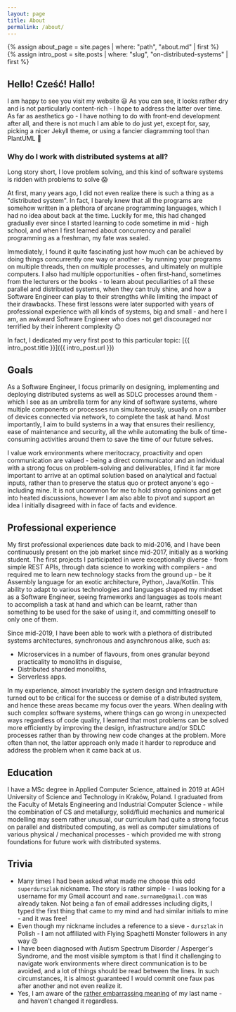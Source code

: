 ```yaml
---
layout: page
title: About
permalink: /about/
---
```


{% assign about_page = site.pages | where: "path", "about.md" | first %}
{% assign intro_post = site.posts | where: "slug", "on-distributed-systems" | first %}

## Hello! Cześć! Hallo!

I am happy to see you visit my website :smiley: As you can see, it looks rather dry and is not particularly content-rich - I hope to address the latter over time. As far as aesthetics go - I have nothing to do with front-end development after all, and there is not much I am able to do just yet, except for, say, picking a nicer Jekyll theme, or using a fancier diagramming tool than PlantUML :see_no_evil:

### Why do I work with distributed systems at all?

Long story short, I love problem solving, and this kind of software systems is ridden with problems to solve :scream:

At first, many years ago, I did not even realize there is such a thing as a "distributed system". In fact, I barely knew that all the programs are somehow written in a plethora of arcane programming languages, which I had no idea about back at the time. Luckily for me, this had changed gradually ever since I started learning to code sometime in mid - high school, and when I first learned about concurrency and parallel programming as a freshman, my fate was sealed.

Immediately, I found it quite fascinating just how much can be achieved by doing things concurrently one way or another - by running your programs on multiple threads, then on multiple processes, and ultimately on multiple computers. I also had multiple opportunities - often first-hand, sometimes from the lecturers or the books - to learn about peculiarities of all these parallel and distributed systems, when they can truly shine, and how a Software Engineer can play to their strengths while limiting the impact of their drawbacks. These first lessons were later supported with years of professional experience with all kinds of systems, big and small - and here I am, an awkward Software Engineer who does not get discouraged nor terrified by their inherent complexity :wink:

In fact, I dedicated my very first post to this particular topic: [{{ intro_post.title }}]({{ intro_post.url }})

## Goals

As a Software Engineer, I focus primarily on designing, implementing and deploying distributed systems as well as SDLC processes around them - which I see as an umbrella term for any kind of software systems, where multiple components or processes run simultaneously, usually on a number of devices connected via network, to complete the task at hand. Most importantly, I aim to build systems in a way that ensures their resiliency, ease of maintenance and security, all the while automating the bulk of time-consuming activities around them to save the time of our future selves.

I value work environments where meritocracy, proactivity and open communication are valued - being a direct communicator and an individual with a strong focus on problem-solving and deliverables, I find it far more important to arrive at an optimal solution based on analytical and factual inputs, rather than to preserve the status quo or protect anyone's ego - including mine. It is not uncommon for me to hold strong opinions and get into heated discussions, however I am also able to pivot and support an idea I initially disagreed with in face of facts and evidence.

## Professional experience

My first professional experiences date back to mid-2016, and I have been continuously present on the job market since mid-2017, initially as a working student. The first projects I participated in were exceptionally diverse - from simple REST APIs, through data science to working with compilers - and required me to learn new technology stacks from the ground up - be it Assembly language for an exotic architecture, Python, Java/Kotlin. This ability to adapt to various technologies and languages shaped my mindset as a Software Engineer, seeing frameworks and languages as tools meant to accomplish a task at hand and which can be learnt, rather than something to be used for the sake of using it, and committing oneself to only one of them.

Since mid-2019, I have been able to work with a plethora of distributed systems architectures, synchronous and asynchronous alike, such as:
- Microservices in a number of flavours, from ones granular beyond practicality to monoliths in disguise, 
- Distributed sharded monoliths,
- Serverless apps.

In my experience, almost invariably the system design and infrastructure turned out to be critical for the success or demise of a distributed system, and hence these areas became my focus over the years. When dealing with such complex software systems, where things can go wrong in unexpected ways regardless of code quality, I learned that most problems can be solved more efficiently by improving the design, infrastructure and/or SDLC processes rather than by throwing new code changes at the problem. More often than not, the latter approach only made it harder to reproduce and address the problem when it came back at us.

## Education

I have a MSc degree in Applied Computer Science, attained in 2019 at AGH University of Science and Technology in Kraków, Poland. I graduated from the Faculty of Metals Engineering and Industrial Computer Science - while the combination of CS and metallurgy, solid/fluid mechanics and numerical modelling may seem rather unusual, our curriculum had quite a strong focus on parallel and distributed computing, as well as computer simulations of various physical / mechanical processes - which provided me with strong foundations for future work with distributed systems.

## Trivia

- Many times I had been asked what made me choose this odd `superdurszlak` nickname. The story is rather simple - I was looking for a username for my Gmail account and `name.surname@gmail.com` was already taken. Not being a fan of email addresses including digits, I typed the first thing that came to my mind and had similar initials to mine - and it was free!
- Even though my nickname includes a reference to a sieve - `durszlak` in Polish - I am not affiliated with Flying Spaghetti Monster followers in any way :wink:
- I have been diagnosed with Autism Spectrum Disorder / Asperger's Syndrome, and the most visible symptom is that I find it challenging to navigate work environments where direct communication is to be avoided, and a lot of things should be read between the lines. In such circumstances, it is almost guaranteed I would commit one faux pas after another and not even realize it.
- Yes, I am aware of the [rather embarrassing meaning](https://en.wiktionary.org/wiki/%D0%B4%D1%83%D1%80%D0%B0%D0%BA) of my last name - and haven't changed it regardless. 

